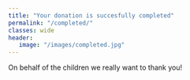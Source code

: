 ```yaml
---
title: "Your donation is succesfully completed"
permalink: "/completed/"
classes: wide
header:
   image: "/images/completed.jpg"
---
```


On behalf of the children we really want to thank you!